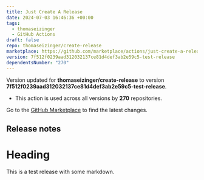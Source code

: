```yaml
---
title: Just Create A Release
date: 2024-07-03 16:46:36 +00:00
tags:
  - thomaseizinger
  - GitHub Actions
draft: false
repo: thomaseizinger/create-release
marketplace: https://github.com/marketplace/actions/just-create-a-release
version: 7f512f0239aad312032137ce81d4def3ab2e59c5-test-release
dependentsNumber: "270"
---
```



Version updated for **thomaseizinger/create-release** to version **7f512f0239aad312032137ce81d4def3ab2e59c5-test-release**.
- This action is used across all versions by **270** repositories.

Go to the [GitHub Marketplace](https://github.com/marketplace/actions/just-create-a-release) to find the latest changes.

## Release notes

# Heading

This is a test release with some markdown.

